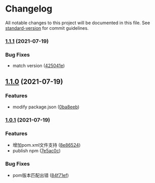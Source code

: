 # Changelog

All notable changes to this project will be documented in this file. See [standard-version](https://github.com/conventional-changelog/standard-version) for commit guidelines.

### [1.1.1](https://github.com/airclear/standard-version-updater-pom/compare/v1.1.0...v1.1.1) (2021-07-19)


### Bug Fixes

* match version ([425041e](https://github.com/airclear/standard-version-updater-pom/commit/425041ef6d0e6541eac4b51bcc9c61bd49f00bf5))

## [1.1.0](https://github.com/airclear/standard-version-updater-pom/compare/v1.0.1...v1.1.0) (2021-07-19)


### Features

* modify package.json ([0ba8eeb](https://github.com/airclear/standard-version-updater-pom/commit/0ba8eeb833d764dcd5aa0826d3efc0bcd427dae9))

### [1.0.1](https://github.com/airclear/standard-version-updater-pom/compare/v1.0.0...v1.0.1) (2021-07-19)


### Features

* 增加pom.xml文件支持 ([8e86524](https://github.com/airclear/standard-version-updater-pom/commit/8e86524c2357c94b2dba4ac2a987a45e2467c8fc))
* publish npm ([7e5ac0c](https://github.com/airclear/standard-version-updater-pom/commit/7e5ac0c23f624765e0de5d25646a6cbfde5a8223))


### Bug Fixes

* pom版本匹配出错 ([84f71ef](https://github.com/airclear/standard-version-updater-pom/commit/84f71ef31bfcd348bb7c6b49ad0c48ec535e3846))
